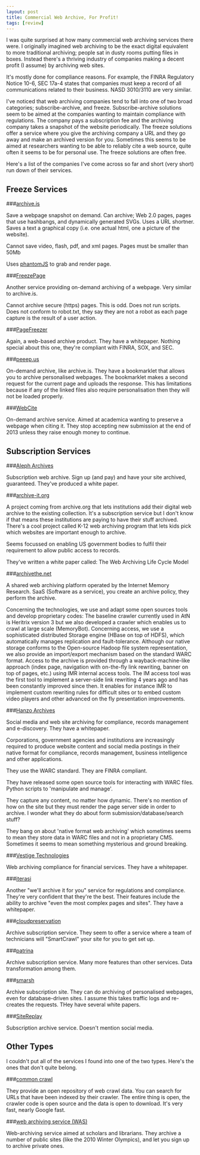 ```yaml
---
layout: post
title: Commercial Web Archive, For Profit!
tags: [review]
---
```


I was quite surprised at how many commercial web archiving services there were. I originally imagined web archiving to be the exact digital equivalent to more traditional archiving; people sat in dusty rooms putting files in boxes. Instead there's a thriving industry of companies making a decent profit (I assume) by archiving web sites. 

It's mostly done for compliance reasons. For example, the FINRA Regulatory Notice 10-6, SEC 17a-4 states that companies must keep a record of all communications related to their business. NASD 3010/3110 are very similar.

I've noticed that web archiving companies tend to fall into one of two broad categories; subscribe-archive, and freeze. Subscribe-archive solutions seem to be aimed at the companies wanting to maintain compliance with regulations. The company pays a subscription fee and the archiving company takes a snapshot of the website periodically. The freeze solutions offer a service where you give the archiving company a URL and they go away and make an archived version for you. Sometimes this seems to be aimed at researchers wanting to be able to reliably cite a web source, quite often it seems to be for personal use. The freeze solutions are often free.

Here's a list of the companies I've come across so far and short (very short) run down of their services.


## Freeze Services


###[archive.is](http://archive.is/)

Save a webpage snapshot on demand. Can archive; Web 2.0 pages, pages that use hashbangs, and dynamically generated SVGs. Uses a URL shortner. Saves a text a graphical copy (i.e. one actual html, one a picture of the website).

Cannot save video, flash, pdf, and xml pages. Pages must be smaller than 50Mb

Uses [phantomJS](http://phantomjs.org/) to grab and render page.

###[FreezePage](http://www.freezepage.com/)

Another service providing on-demand archiving of a webpage. Very similar to archive.is.

Cannot archive secure (https) pages. This is odd. Does not run scripts. Does not conform to robot.txt, they say they are not a robot as each page capture is the result of a user action.

###[PageFreezer](http://pagefreezer.com/)

Again, a web-based archive product. They have a whitepaper. Nothing special about this one, they're compliant with FINRA, SOX, and SEC.

###[peeep.us](http://www.peeep.us/)

On-demand archive, like archive.is. They have a bookmarklet that allows you to archive personalised webpages. The bookmarklet makes a second request for the current page and uploads the response. This has limitations because if any of the linked files also require personalisation then they will not be loaded properly.

###[WebCite](http://www.webcitation.org/)

On-demand archive service. Aimed at academica wanting to preserve a webpage when citing it. They stop accepting new submission at the end of 2013 unless they raise enough money to continue.


## Subscription Services


###[Aleph Archives](http://aleph-archives.com/)

Subscription web archive. Sign up (and pay) and have your site archived, guaranteed. They've produced a white paper.

###[archive-it.org](http://archive-it.org/)

A project coming from archive.org that lets institutions add their digital web archive to the existing collection. It's a subscription service but I don't know if that means these institutions are paying to have their stuff archived. There's a cool project called K-12 web archiving program that lets kids pick which websites are important enough to archive.

Seems focussed on enabling US government bodies to fulfil their requirement to allow public access to records.

They've written a white paper called: The Web Archiving Life Cycle Model

###[archivethe.net](http://archivethe.net/en/)

A shared web archiving platform operated by the Internet Memory Research. SaaS (Software as a service), you create an archive policy, they perform the archive.

Concerning the technologies, we use and adapt some open sources tools and develop proprietary codes:
The baseline crawler currently used in AtN is Heritrix version 3 but we also developed a crawler which enables us to crawl at large scale (MemoryBot). Concerning access, we use a sophisticated distributed Storage engine (HBase on top of HDFS), which automatically manages replication and fault-tolerance. Although our native storage conforms to the Open-source Hadoop file system representation, we also provide an import/export mechanism based on the standard WARC format. Access to the archive is provided through a wayback-machine-like approach (index page, navigation with on-the-fly link rewriting, banner on top of pages, etc.) using IMR internal access tools. The IM access tool was the first tool to implement a server-side link rewriting 4 years ago and has been constantly improved since then. It enables for instance IMR to implement custom rewriting rules for difficult sites or to embed custom video players and other advanced on the fly presentation improvements.

###[Hanzo Archives](http://www.hanzoarchives.com/)

Social media and web site archiving for compliance, records management and e-discovery. They have a whitepaper.

Corporations, government agencies and institutions are increasingly required to produce website content and social media postings in their native format for compliance, records management, business intelligence and other applications.

They use the WARC standard. They are FINRA compliant.

They have released some open source tools for interacting with WARC files. Python scripts to 'manipulate and manage'.

They capture any content, no matter how dynamic. There's no mention of how on the site but they must render the page server side in order to archive. I wonder what they do about form submission/database/search stuff?

They bang on about 'native format web archiving' which sometimes seems to mean they store data in WARC files and not in a proprietary CMS. Sometimes it seems to mean something mysterious and ground breaking.

###[Vestige Technologies](http://www.vestigetechnologies.com/)

Web archiving compliance for financial services. They have a whitepaper.

###[iterasi](http://www.iterasi.com/)

Another "we'll archive it for you" service for regulations and compliance. They're very confident that they're the best. Their features include the ability to archive "even the most complex pages and sites". They have a whitepaper.

###[cloudpreservation](http://www.cloudpreservation.nextpoint.com/#&panel1-2)

Archive subscription service. They seem to offer a service where a team of technicians will "SmartCrawl" your site for you to get set up.

###[patrina](http://www.patrina.com/)

Archive subscription service. Many more features than other services. Data transformation among them.

###[smarsh](http://www.smarsh.com/web-archiving)

Archive subscription site. They can do archiving of personalised webpages, even for database-driven sites. I assume this takes traffic logs and re-creates the requests. THey have several white papers.

###[SiteReplay](http://www.website-archive.com/)

Subscription archive service. Doesn't mention social media.

## Other Types

I couldn't put all of the services I found into one of the two types. Here's the ones that don't quite belong.

###[common crawl](http://commoncrawl.org/)

They provide an open repository of web crawl data. You can search for URLs that have been indexed by their crawler. The entire thing is open, the crawler code is open source and the data is open to download. It's very fast, nearly Google fast.

###[web archiving service (WAS)](http://webarchives.cdlib.org/)

Web-archiving service aimed at scholars and librarians. They archive a number of public sites (like the 2010 Winter Olympics), and let you sign up to archive private ones. 
